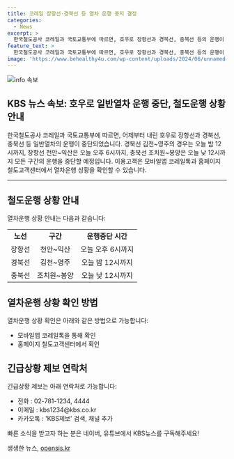 ```yaml
---
title: 코레일 장항선·경북선 등 열차 운행 중지 결정
categories:
  - News
excerpt: >
  한국철도공사 코레일과 국토교통부에 따르면, 호우로 장항선과 경북선, 충북선 등의 운행이 중단되었습니다. 경북선 김천~영주 구간은 오늘 밤 12시까지, 장항선 천안~익산은 오늘 오후 6시까지, 충북선 조치원~봉양은 오늘 낮 12시까지 운행이 중단됩니다. 이용고객은 모바일앱 코레일톡과 홈페이지 철도고객센터를 통해 열차운행 상황을 확인할 수 있습니다. (문의 : 027811234, 4444 / kbs1234@kbs.co.kr)
feature_text: >
  한국철도공사 코레일과 국토교통부에 따르면, 호우로 장항선과 경북선, 충북선 등의 운행이 중단되었습니다. 경북선 김천~영주 구간은 오늘 밤 12시까지, 장항선 천안~익산은 오늘 오후 6시까지, 충북선 조치원~봉양은 오늘 낮 12시까지 운행이 중단됩니다. 이용고객은 모바일앱 코레일톡과 홈페이지 철도고객센터를 통해 열차운행 상황을 확인할 수 있습니다. (문의 : 027811234, 4444 / kbs1234@kbs.co.kr)
image: 'https://www.behealthy4u.com/wp-content/uploads/2024/06/unnamed-file.png'
---
```


<p><img src="https://www.behealthy4u.com/wp-content/uploads/2024/06/unnamed-file.png" alt="info 속보" /></p>

<h2>KBS 뉴스 속보: 호우로 일반열차 운행 중단, 철도운행 상황 안내</h2>

<p data-ke-size="size16">한국철도공사 코레일과 국토교통부에 따르면, 어제부터 내린 호우로 장항선과 경북선, 충북선 등 일반열차의 운행이 중단되었습니다. 경북선 김천~영주의 경우는 오늘 밤 12시까지, 장항선 천안~익산은 오늘 오후 6시까지, 충북선 조치원~봉양은 오늘 낮 12시까지 모든 구간의 운행을 중단할 예정입니다. 이용고객은 모바일앱 코레일톡과 홈페이지 철도고객센터에서 열차운행 상황을 확인할 수 있습니다.</p>

<hr>

<h2 data-ke-size="size26">철도운행 상황 안내</h2>

<p data-ke-size="size16">열차운행 상황 안내는 다음과 같습니다:</p>

<table>
    <tr>
        <td style="text-align: center; height: 17px;"><b>노선</b></td>
        <td style="text-align: center; height: 17px;"><b>구간</b></td>
        <td style="text-align: center; height: 17px;"><b>운행중단 시간</b></td>
    </tr>
    <tr>
        <td style="text-align: center; height: 17px;">장항선</td>
        <td style="text-align: center; height: 17px;">천안~익산</td>
        <td style="text-align: center; height: 17px;">오늘 오후 6시까지</td>
    </tr>
    <tr>
        <td style="text-align: center; height: 17px;">경북선</td>
        <td style="text-align: center; height: 17px;">김천~영주</td>
        <td style="text-align: center; height: 17px;">오늘 밤 12시까지</td>
    </tr>
    <tr>
        <td style="text-align: center; height: 17px;">충북선</td>
        <td style="text-align: center; height: 17px;">조치원~봉양</td>
        <td style="text-align: center; height: 17px;">오늘 낮 12시까지</td>
    </tr>
</table>

<h2 data-ke-size="size26">열차운행 상황 확인 방법</h2>

<p data-ke-size="size16">열차운행 상황 확인은 아래와 같은 방법으로 가능합니다:</p>

<ul>
    <li>모바일앱 코레일톡을 통해 확인</li>
    <li>홈페이지 철도고객센터에서 확인</li>
</ul>

<h2 data-ke-size="size26">긴급상황 제보 연락처</h2>

<p data-ke-size="size16">긴급상황 제보는 아래 연락처로 가능합니다:</p>

<ul>
    <li>전화 : 02-781-1234, 4444</li>
    <li>이메일 : kbs1234@kbs.co.kr</li>
    <li>카카오톡 : 'KBS제보' 검색, 채널 추가</li>
</ul>

<p data-ke-size="size16">빠른 소식을 받고자 하는 분은 네이버, 유튜브에서 KBS뉴스를 구독해주세요!</p>
생생한 뉴스, <a href="https://opensis.kr" rel="dofollow">opensis.kr</a>


